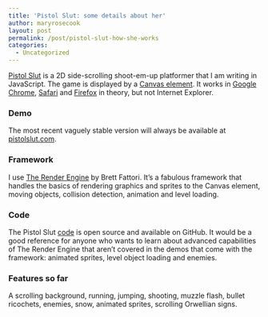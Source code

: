 ```yaml
---
title: 'Pistol Slut: some details about her'
author: maryrosecook
layout: post
permalink: /post/pistol-slut-how-she-works
categories:
  - Uncategorized
---
```

[Pistol Slut][1] is a 2D side-scrolling shoot-em-up platformer that I am writing in JavaScript. The game is displayed by a [Canvas element][2]. It works in [Google Chrome][3], [Safari][4] and [Firefox][5] in theory, but not Internet Explorer.

### Demo

The most recent vaguely stable version will always be available at [pistolslut.com][1].

### Framework

I use [The Render Engine][6] by Brett Fattori. It&#8217;s a fabulous framework that handles the basics of rendering graphics and sprites to the Canvas element, moving objects, collision detection, animation and level loading.

### Code

The Pistol Slut [code][7] is open source and available on GitHub. It would be a good reference for anyone who wants to learn about advanced capabilities of The Render Engine that aren&#8217;t covered in the demos that come with the framework: animated sprites, level object loading and enemies.

### Features so far

A scrolling background, running, jumping, shooting, muzzle flash, bullet ricochets, enemies, snow, animated sprites, scrolling Orwellian signs.

 [1]: http://pistolslut.com
 [2]: http://en.wikipedia.org/wiki/Canvas_element
 [3]: http://google.com/chrome
 [4]: http://apple.com/safari
 [5]: http://getfirefox.com
 [6]: http://renderengine.com
 [7]: http://github.com/maryrosecook/pistolslut